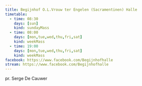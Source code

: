 ```yaml
---
title: Begijnhof O.L.Vrouw ter Engelen (Sacramentinen) Halle
timetable:
  - time: 08:30
    days: [sun]
    kind: sundayMass
  - time: 08:00
    days: [mon,tue,wed,thu,fri,sat]
    kind: weekMass
  - time: 19:00
    days: [mon,tue,wed,thu,fri,sat]
    kind: weekMass
facebook: https://www.facebook.com/Begijnhofhalle
stream: https://www.facebook.com/Begijnhofhalle
---
```

pr. Serge De Cauwer
